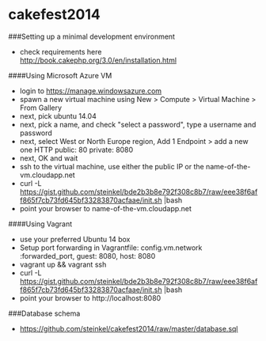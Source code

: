 cakefest2014
============

###Setting up a minimal development environment
* check requirements here http://book.cakephp.org/3.0/en/installation.html

####Using Microsoft Azure VM
* login to https://manage.windowsazure.com
* spawn a new virtual machine using New > Compute > Virtual Machine > From Gallery
* next, pick ubuntu 14.04
* next, pick a name, and check "select a password", type a username and password
* next, select West or North Europe region, Add 1 Endpoint > add a new one HTTP public: 80 private: 8080
* next, OK and wait
* ssh to the virtual machine, use either the public IP or the name-of-the-vm.cloudapp.net
* curl -L https://gist.github.com/steinkel/bde2b3b8e792f308c8b7/raw/eee38f6aff865f7cb73fd645bf33283870acfaae/init.sh |bash
* point your browser to name-of-the-vm.cloudapp.net

####Using Vagrant
* use your preferred Ubuntu 14 box
* Setup port forwarding in Vagrantfile: config.vm.network :forwarded_port, guest: 8080, host: 8080
* vagrant up && vagrant ssh
* curl -L https://gist.github.com/steinkel/bde2b3b8e792f308c8b7/raw/eee38f6aff865f7cb73fd645bf33283870acfaae/init.sh |bash
* point your browser to http://localhost:8080

###Database schema
* https://github.com/steinkel/cakefest2014/raw/master/database.sql
